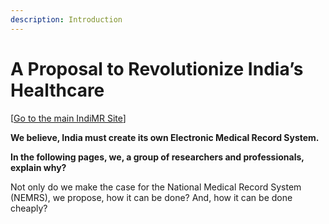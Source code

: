 ```yaml
---
description: Introduction
---
```


# A Proposal to Revolutionize India’s Healthcare

\[[Go to the main IndiMR Site](http://indimr.org/)\]

**We believe, India must create its own Electronic Medical Record System.**

**In the following pages, we, a group of researchers and professionals, explain why?**

Not only do we make the case for the National Medical Record System \(NEMRS\), we propose, how it can be done? And, how it can be done cheaply?



